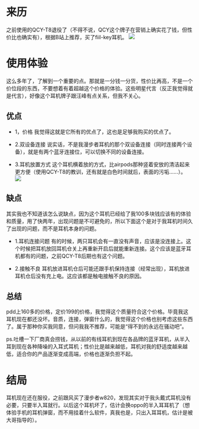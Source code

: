 # 来历
之前使用的QCY-T8退役了（不得不说，QCY这个牌子在营销上确实花了钱，但性价比也确实有），根据B站上推荐，买了fiil-key耳机。
![](https://s2.loli.net/2024/04/22/5DmEtxjMRqY3nhH.png)

# 使用体验
这么多年了，了解到一个重要的点。那就是一分钱一分货，性价比再高，不是一个价位段的东西，不要想着有着超越这个价格的体验。这些明星代言（反正我觉得就是代言），好像这个耳机牌子跟汪峰有点关系，但我不关心。

## 优点
- 1，价格
我觉得这就是它所有的优点了，这也是足够我购买的优点了。

- 2.双设备连接
说实话，不是我漫步者耳机的那个双设备连接（同时连接两个设备），就是有两个蓝牙连接位，可以切换不同的设备连接。

- 3.耳机放置方式
这个耳机横着放的方式，比airpods那种竖着安放的清洁起来更方便（使用QCY-T8的教训，还有就是白色时间就后，表面的污垢......）。
![](https://s2.loli.net/2024/04/22/FrON9SaBugxKjp3.png)

## 缺点
其实我也不知道该怎么说缺点，因为这个耳机已经给了我100多块钱应该有的体验和质量，用了快两年，出现问题是不可避免的，所以下面这个是对于我耳机时间久了出现的问题，而不是耳机本身的问题。
- 1.耳机连接问题
有的时候，两只耳机会有一直没有声音，应该是没连接上。这个时候把耳机放回耳机仓关上再重新开启后就能重新连接。这个应该是蓝牙耳机都有的问题，之前QCY-T8后期也有这个问题。

- 2.接触不良
耳机放进耳机仓后可能还跟手机保持连接（经常出现），耳机放进耳机仓后没有充上电。这应该都是触电接触不良的原因。

## 总结
pdd上160多的价格，定价199的价格，我觉得这个质量符合这个价格。毕竟我这耳机现在都还没坏。音质，连接，弹窗什么的，我觉得这个价格也别考虑这些东西了。属于那种你买我同意，但问我我不推荐，可能是“得不到的永远在骚动吧”。

ps.吐槽一下厂商真会捞钱，从以前的有线耳机到现在各品牌的蓝牙耳机，从半入耳到现在各种降噪的入耳式耳机；性价比是越来越低，耳机对我的舒适度越来越低，适合你的产品逐渐变成高端，价格也逐渐负担不起。

# 结局
耳机现在还在服役，之前跟风买了漫步者w820，发现其实对于我头戴式耳机没有必要，只要半入耳就行。以后这个耳机坏了，估计会换oppo的半入耳耳机了（想体验手机的耳机弹窗，而不用挂着什么软件，真我也是，只出入耳耳机，估计是被大哥指导的）。
